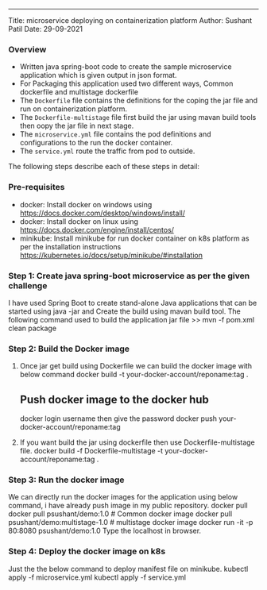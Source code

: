 ---
Title: microservice deploying on containerization platform
Author: Sushant Patil
Date: 29-09-2021

### Overview ###

- Written java spring-boot code to create the sample microservice application which is given output in json format.
- For Packaging this application used two different ways, Common dockerfile and multistage dockerfile
- The `Dockerfile` file contains the definitions for the coping the jar file and run on containerization platform.
- The `Dockerfile-multistage` file first build the jar using mavan build tools then oopy the jar file in next stage.
- The `microservice.yml` file contains the pod definitions and configurations to the run the docker container.
- The `service.yml` route the traffic from pod to outside.

The following steps describe each of these steps in detail:

### Pre-requisites ###
* docker: Install docker on windows using https://docs.docker.com/desktop/windows/install/
* docker: Install docker on linux using https://docs.docker.com/engine/install/centos/ 
* minikube: Install minikube for run docker container on k8s platform as per the installation instructions https://kubernetes.io/docs/setup/minikube/#installation

### Step 1: Create java spring-boot microservice as per the given challenge 

I have used Spring Boot to create stand-alone Java applications that can be started using java -jar and Create the build using mavan build tool.
The following command used to build the application jar file >> mvn -f pom.xml clean package

### Step 2: Build the Docker image

1. Once jar get build using Dockerfile we can build the docker image with below command
   docker build -t your-docker-account/reponame:tag .
   ## Push  docker image to the docker hub
   docker login  username then give the password
   docker push your-docker-account/reponame:tag

2. If you want build the jar using dockerfile then use Dockerfile-multistage file.
   docker build -f Dockerfile-multistage -t your-docker-account/reponame:tag .
   
### Step 3: Run the docker image 
  We can directly run the docker images for the application using below command, i have already push image in my public repository.
  docker pull docker pull psushant/demo:1.0 # Common docker image
  docker pull psushant/demo:multistage-1.0  # multistage docker image
  docker run -it -p 80:8080 psushant/demo:1.0
  Type the localhost in browser.
  
### Step 4: Deploy the docker image on k8s 
  Just the the below command to deploy manifest file on minikube.
  kubectl apply -f microservice.yml
  kubectl apply -f service.yml
  

   










